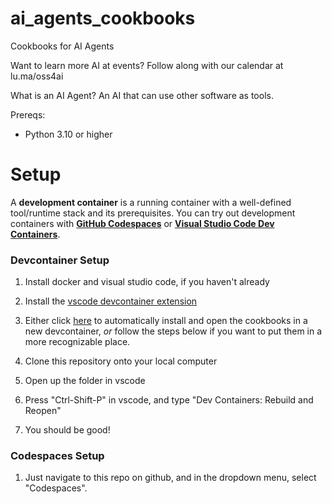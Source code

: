 # ai_agents_cookbooks
Cookbooks for AI Agents

Want to learn more AI at events? Follow along with our calendar at lu.ma/oss4ai

What is an AI Agent? An AI that can use other software as tools.

Prereqs:
- Python 3.10 or higher



# Setup

A **development container** is a running container with a well-defined tool/runtime stack and its prerequisites. You can try out development containers with **[GitHub Codespaces](https://github.com/features/codespaces)** or **[Visual Studio Code Dev Containers](https://aka.ms/vscode-remote/containers)**.

### Devcontainer Setup

1. Install docker and visual studio code, if you haven't already
2. Install the [vscode devcontainer extension](https://marketplace.visualstudio.com/items?itemName=ms-vscode-remote.remote-containers)
3. Either click [here](https://vscode.dev/redirect?url=vscode://ms-vscode-remote.remote-containers/cloneInVolume?url=https://github.com/UserNobody14/ai_agents_cookbooks) to automatically install and open the cookbooks in a new devcontainer, *or* follow the steps below if you want to put them in a more recognizable place.

5. Clone this repository onto your local computer
6. Open up the folder in vscode
7. Press "Ctrl-Shift-P" in vscode, and type "Dev Containers: Rebuild and Reopen"
8. You should be good!

### Codespaces Setup

1. Just navigate to this repo on github, and in the dropdown menu, select "Codespaces".